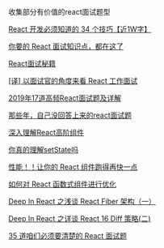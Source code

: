 <!--
 * @Descripttion: 
 * @version: 1.0.0
 * @Author: jimmiezhou
 * @Date: 2019-11-25 09:06:47
 * @LastEditors: jimmiezhou
 * @LastEditTime: 2019-12-03 14:14:47
 -->
收集部分有价值的react面试题型

[React 开发必须知道的 34 个技巧【近1W字】](https://juejin.im/post/5dcb5a80e51d4520db19b906)

[你要的 React 面试知识点，都在这了](https://juejin.im/post/5cf0733de51d4510803ce34e#heading-13)

[React面试秘籍](https://juejin.im/post/5c93a0cc6fb9a070f237755f#heading-2)

[[译] 以面试官的角度来看 React 工作面试](https://juejin.im/post/5bca74cfe51d450e9163351b)

[2019年17道高频React面试题及详解](https://juejin.im/post/5d5f44dae51d4561df7805b4)

[那些年，自己没回答上来的react面试题](https://juejin.im/post/5c9b39e2f265da611f1d9b5f)

[深入理解React高阶组件](https://www.html.cn/archives/9462)

[你真的理解setState吗](https://juejin.im/post/5b45c57c51882519790c7441)

[性能！！让你的 React 组件跑得再快一点](https://juejin.im/post/5ddde1c15188257a0d22ae1e)

[如何对 React 函数式组件进行优化](https://juejin.im/post/5dd337985188252a1873730f)

[Deep In React 之浅谈 React Fiber 架构（一）](https://juejin.im/post/5d12c907f265da1b6d4033c5)

[Deep In React 之详谈 React 16 Diff 策略(二)](https://juejin.im/post/5d3e3231e51d4510926a7c39)

[35 道咱们必须要清楚的 React 面试题](https://juejin.im/post/5dc20a4ff265da4d4e30040b)



